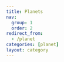 ```yaml
---
title: Planets
nav:
  group: 1
  order: 2
redirect_from:
  - /planet
categories: [planet]
layout: category
---
```

